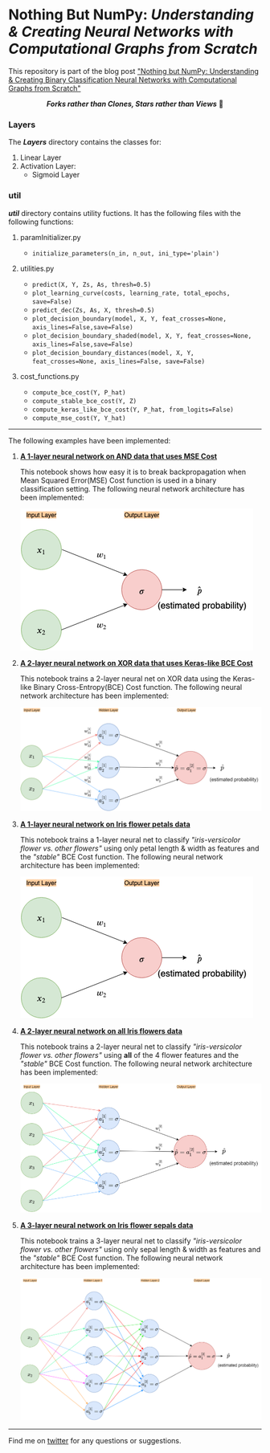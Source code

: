 # Nothing But NumPy: _Understanding &amp; Creating Neural Networks with Computational Graphs from Scratch_
This repository is part of the blog post ["Nothing but NumPy: Understanding & Creating Binary Classification Neural Networks with Computational Graphs from Scratch"](https://medium.com/@rafayak/nothing-but-numpy-understanding-creating-binary-classification-neural-networks-with-e746423c8d5c)

<div align='center'>
   
***Forks rather than Clones, Stars rather than Views*** 🙏
</div>

### Layers
The ___Layers___ directory contains the classes for:
1. Linear Layer
2. Activation Layer:
   - Sigmoid Layer

### util
___util___ directory contains utility fuctions. It has the following files with the following functions:
1. paramInitializer.py

   - `initialize_parameters(n_in, n_out, ini_type='plain')`

2. utilities.py

   - `predict(X, Y, Zs, As, thresh=0.5)`
   - `plot_learning_curve(costs, learning_rate, total_epochs, save=False)`
   - `predict_dec(Zs, As, X, thresh=0.5)`
   - `plot_decision_boundary(model, X, Y, feat_crosses=None, axis_lines=False,save=False)`
   - `plot_decision_boundary_shaded(model, X, Y, feat_crosses=None, axis_lines=False,save=False)`
   - `plot_decision_boundary_distances(model, X, Y, feat_crosses=None, axis_lines=False, save=False)`

3. cost_functions.py
   - `compute_bce_cost(Y, P_hat)`
   - `compute_stable_bce_cost(Y, Z)`
   - `compute_keras_like_bce_cost(Y, P_hat, from_logits=False)`
   - `compute_mse_cost(Y, Y_hat)`
   
   
---   

The following examples have been implemented:


1. [**A 1-layer neural network on AND data that uses MSE Cost**](1_layer_toy_network_MSE_AND_dataset.ipynb)


    This notebook shows how easy it is to break backpropagation when Mean Squared Error(MSE) Cost function is used in a
    binary classification setting. The following neural network architecture has been implemented:
    
    ![Architecture of 1-layer neural network with 2 inputs](imgs/2in_1_layer_NN.png)
    
    
2.  [**A 2-layer neural network on XOR data that uses Keras-like BCE Cost**](2_layer_toy_network_KerasLikeBCE_XOR.ipynb)


    This notebook trains a 2-layer neural net on XOR data using the Keras-like Binary Cross-Entropy(BCE) Cost function. 
    The following neural network architecture has been implemented:
    
    ![Architecture of 2-layer neural network with 2 inputs](imgs/2in_2_layer_NN.png)
    
3.  [**A 1-layer neural network on Iris flower petals data**](1_layer_toy_network_on_Iris_petals.ipynb)


    This notebook trains a 1-layer neural net to classify _"iris-versicolor flower vs. other flowers"_ using only petal length &
    width as features and the _"stable"_ BCE Cost function. The following neural network architecture has been implemented:
    
    ![Architecture of 1-layer neural network with 2 inputs](imgs/2in_1_layer_NN.png)
    
 
 4. [**A 2-layer neural network on all Iris flowers data**](2_layer_toy_neural_network_on_all_iris_data.ipynb)
 
    This notebook trains a 2-layer neural net to classify _"iris-versicolor flower vs. other flowers"_ using **all** of the 4 flower features and the _"stable"_ BCE Cost function. The following neural network architecture has been implemented:
    
    ![Architecture of 2-layer neural network with 4 inputs](imgs/4in_2_layer_NN.png)
    
    
 5. [**A 3-layer neural network on Iris flower sepals data**](3_layer_toy_neural_network_on_iris_sepals.ipynb)
 
 
    This notebook trains a 3-layer neural net to classify _"iris-versicolor flower vs. other flowers"_ using only sepal length & width as features and the _"stable"_ BCE Cost function. The following neural network architecture has been implemented:
    
     ![Architecture of 3-layer neural network with 2 inputs](imgs/2in_3_layer_NN.png)
    
    

***

Find me on [twitter](https://twitter.com/RafayAK) for any questions or suggestions.
